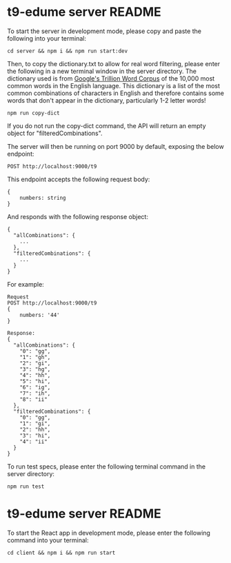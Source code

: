 # t9-edume server README

To start the server in development mode, please copy and paste the following into your terminal:

`cd server && npm i && npm run start:dev`

Then, to copy the dictionary.txt to allow for real word filtering, please enter the following in a new terminal window in the server directory. The dictionary used is from [Google's Trillion Word Corpus](https://github.com/first20hours/google-10000-english) of the 10,000 most common words in the English language. This dictionary is a list of the most common combinations of characters in English and therefore contains some words that don't appear in the dictionary, particularly 1-2 letter words!

`npm run copy-dict`

If you do not run the copy-dict command, the API will return an empty object for "filteredCombinations".

The server will then be running on port 9000 by default, exposing the below endpoint:

`POST http://localhost:9000/t9`

This endpoint accepts the following request body:

    {
    	numbers: string
    }

And responds with the following response object:

    {
      "allCombinations": {
    	...
      },
      "filteredCombinations": {
    	...
      }
    }

For example:

    Request
    POST http://localhost:9000/t9
    {
    	numbers: '44'
    }

    Response:
    {
      "allCombinations": {
        "0": "gg",
        "1": "gh",
        "2": "gi",
        "3": "hg",
        "4": "hh",
        "5": "hi",
        "6": "ig",
        "7": "ih",
        "8": "ii"
      },
      "filteredCombinations": {
        "0": "gg",
        "1": "gi",
        "2": "hh",
        "3": "hi",
        "4": "ii"
      }
    }

To run test specs, please enter the following terminal command in the server directory:

    npm run test

# t9-edume server README

To start the React app in development mode, please enter the following command into your terminal:

`cd client && npm i && npm run start`
